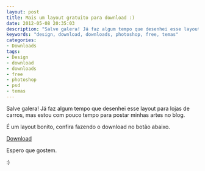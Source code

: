 ```yaml
---
layout: post
title: Mais um layout gratuito para download :)
date: 2012-05-08 20:35:03
description: "Salve galera! Já faz algum tempo que desenhei esse layout para lojas de carros, mas estou com pouco tempo para postar minhas artes no blog."
keywords: "design, download, downloads, photoshop, free, temas"
categories:
- Downloads
tags:
- Design
- download
- downloads
- free
- photoshop
- psd
- temas
---
```


Salve galera! Já faz algum tempo que desenhei esse layout para lojas de carros, mas estou com pouco tempo para postar minhas artes no blog.

É um layout bonito, confira fazendo o download no botão abaixo.

<a href="https://www.box.com/s/050935592c0de98a56ab">Download</a>

Espero que gostem.

:)

